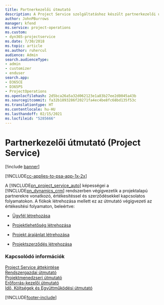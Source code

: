 ```yaml
---
title: Partnerkezelői útmutató
description: A Project Service szolgáltatáshoz készült partnerkezelői útmutató végigvezeti a projektalapú partnerekre vonatkozó, értékesítéssel és szerződésekkel kapcsolatos folyamatokon.
author: JohnPBurrows
manager: kfend
ms.service: project-operations
ms.custom:
- dyn365-projectservice
ms.date: 7/30/2018
ms.topic: article
ms.author: ruhercul
audience: Admin
search.audienceType:
- admin
- customizer
- enduser
search.app:
- D365CE
- D365PS
- ProjectOperations
ms.openlocfilehash: 2d5bca26a5a32d062123e1a83b27ee2d0045a43b
ms.sourcegitcommit: fa32b1893286f20271fa4ec4be8fc68bd135f53c
ms.translationtype: HT
ms.contentlocale: hu-HU
ms.lasthandoff: 02/15/2021
ms.locfileid: "5285666"
---
```

# <a name="account-manager-guide-project-service"></a>Partnerkezelői útmutató (Project Service)

[!include [banner](../includes/psa-now-project-operations.md)]

[!INCLUDE[cc-applies-to-psa-app-1x-2x](../includes/cc-applies-to-psa-app-1x-2x.md)]

A [!INCLUDE[pn_project_service_auto](../includes/pn-project-service-auto.md)] képességei a [!INCLUDE[pn_dynamics_crm](../includes/pn-dynamics-crm.md)] rendszerben végigvezetik a projektalapú partnerekre vonatkozó, értékesítéssel és szerződésekkel kapcsolatos folyamatokon. A fiókok létrehozása mellett ez az útmutató végigvezeti az értékesítési folyamaton, beleértve:  
  
-   [Ügyfél létrehozása](../psa/create-customer-account.md)  
  
-   [Projektlehetőség létrehozása](../psa/create-project-opportunity.md)  
  
-   [Projekt árajánlat létrehozása](../psa/create-project-quote.md)  
  
-   [Projektszerződés létrehozása](../psa/create-project-contract.md)  
  
  
### <a name="see-also"></a>Kapcsolódó információk  
 [Project Service áttekintése](../psa/overview.md)   
 [Rendszergazdai útmutató](../psa/admin-guide.md)   
 [Projektmenedzseri útmutató](../psa/project-manager-guide.md)   
 [Erőforrás-kezelői útmutató](../psa/resource-manager-guide.md)   
 [Idő, Költségek és Együttműködési útmutató](../psa/time-expense-collaboration-guide.md)


[!INCLUDE[footer-include](../includes/footer-banner.md)]